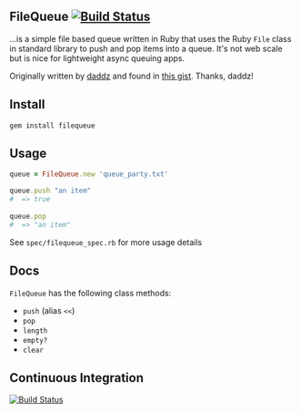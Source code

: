 

## FileQueue [![Build Status](https://travis-ci.org/pezra/filequeue.svg)](https://travis-ci.org/pezra/filequeue)
...is a simple file based queue written in Ruby that uses the Ruby `File` class in standard library to push and pop items into a queue. It's not web scale but is nice for lightweight async queuing apps.

Originally written by [daddz](http://www.github.com/daddz) and found in [this gist](https://gist.github.com/352509). Thanks, daddz!

## Install

    gem install filequeue

## Usage

```ruby
queue = FileQueue.new 'queue_party.txt'

queue.push "an item"
#  => true
      
queue.pop
#  => "an item"
```

See `spec/filequeue_spec.rb` for more usage details

## Docs

`FileQueue` has the following class methods:

* `push` (alias `<<`)
* `pop`
* `length`
* `empty?`
* `clear`

## Continuous Integration

[![Build Status](http://travis-ci.org/maxogden/filequeue.png)](http://travis-ci.org/maxogden/filequeue)
